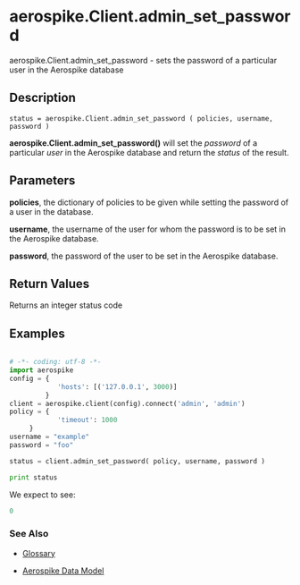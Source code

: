 
# aerospike.Client.admin_set_password

aerospike.Client.admin_set_password - sets the password of a particular user in the Aerospike database

## Description

```
status = aerospike.Client.admin_set_password ( policies, username, password )

```

**aerospike.Client.admin_set_password()** will set the *password* of a
particular *user* in the Aerospike database and return the *status* of the result.

## Parameters

**policies**, the dictionary of policies to be given while setting the password of a user in the database.   

**username**, the username of the user for whom the password is to be set in the
Aerospike database.

**password**, the password of the user to be set in the Aerospike database.

## Return Values
Returns an integer status code

## Examples

```python

# -*- coding: utf-8 -*-
import aerospike
config = {
            'hosts': [('127.0.0.1', 3000)]
         }
client = aerospike.client(config).connect('admin', 'admin')
policy = {
            'timeout': 1000
	 }
username = "example"
password = "foo"

status = client.admin_set_password( policy, username, password )

print status

```

We expect to see:

```python
0
```



### See Also



- [Glossary](http://www.aerospike.com/docs/guide/glossary.html)

- [Aerospike Data Model](http://www.aerospike.com/docs/architecture/data-model.html)
